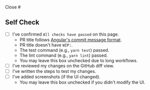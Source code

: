 Close #<IssueNumber>

## Self Check

- [ ] I've confirmed `All checks have passed` on this page.
  - PR title follows [Angular's commit message format](https://github.com/angular/angular/blob/main/CONTRIBUTING.md#-commit-message-format).
  - PR title doesn't have `WIP:`.
  - The test command (e.g., `yarn test`) passed.
  - The lint command (e.g., `yarn lint`) passed.
  - You may leave this box unchecked due to long workflows.
- [ ] I've reviewed my changes on the GitHub diff view.
- [ ] I've written the steps to test my changes.
- [ ] I've added screenshots (if the UI changed).
  - You may leave this box unchecked if you didn't modify the UI.

<!-- Please add screenshots if you modify the UI.
| Current                  | In coming                |
| ------------------------ | ------------------------ |
| <img src="" width="400"> | <img src="" width="400"> |
-->

<!-- Please add steps to test your changes.
## Steps to Test

1. Open http://localhost-exercode.willbooster.net:3000/ja-JP/courses/_example/lessons/_example_a_plus_b/problems/_example_a_plus_b after login.
2. Select the language `C`.
3. Write the following code:
   ```c
   #include <stdio.h>

   int main(void) {
     int a, b;

     scanf("%d %d", &a, &b);
     printf("%d", a + b);
     return 0;
   }
   ```
4. Push `Submit` button.
5. ...
-->